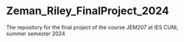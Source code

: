 # Zeman_Riley_FinalProject_2024
The repository for the final project of the course JEM207 at IES CUNI, summer semester 2024
